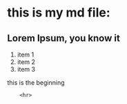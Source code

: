# this is my md file:

## Lorem Ipsum, you know it

1. item 1
1. item 2
1. item 3

this is the beginning

        <hr>
                
